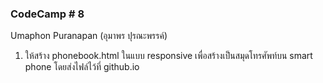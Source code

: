 ### CodeCamp # 8
Umaphon Puranapan (อุมาพร ปุรณะพรรค์)

1. ให้สร้าง phonebook.html ในแบบ responsive 
เพื่อสร้างเป็นสมุดโทรศัพท์บน smart phone
โดยส่งไฟล์ไว้ที่ github.io

